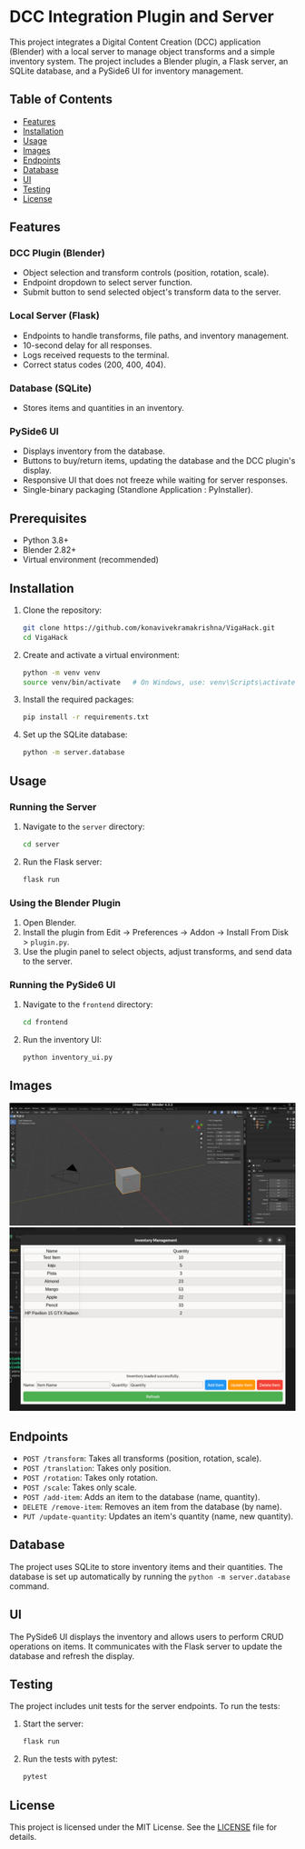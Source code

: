 # DCC Integration Plugin and Server

This project integrates a Digital Content Creation (DCC) application (Blender) with a local server to manage object transforms and a simple inventory system. The project includes a Blender plugin, a Flask server, an SQLite database, and a PySide6 UI for inventory management.

## Table of Contents

- [Features](#features)
- [Installation](#installation)
- [Usage](#usage)
- [Images](#images)
- [Endpoints](#endpoints)
- [Database](#database)
- [UI](#ui)
- [Testing](#testing)
- [License](#license)

## Features

### DCC Plugin (Blender)
- Object selection and transform controls (position, rotation, scale).
- Endpoint dropdown to select server function.
- Submit button to send selected object's transform data to the server.

### Local Server (Flask)
- Endpoints to handle transforms, file paths, and inventory management.
- 10-second delay for all responses.
- Logs received requests to the terminal.
- Correct status codes (200, 400, 404).

### Database (SQLite)
- Stores items and quantities in an inventory.

### PySide6 UI
- Displays inventory from the database.
- Buttons to buy/return items, updating the database and the DCC plugin's display.
- Responsive UI that does not freeze while waiting for server responses.
- Single-binary packaging (Standlone Application : PyInstaller).

## Prerequisites
- Python 3.8+
- Blender 2.82+
- Virtual environment (recommended)

## Installation

1. Clone the repository:
    ```sh
    git clone https://github.com/konavivekramakrishna/VigaHack.git
    cd VigaHack
    ```

2. Create and activate a virtual environment:
    ```sh
    python -m venv venv
    source venv/bin/activate   # On Windows, use: venv\Scripts\activate
    ```

3. Install the required packages:
    ```sh
    pip install -r requirements.txt
    ```

4. Set up the SQLite database:
    ```sh
    python -m server.database
    ```

## Usage

### Running the Server
1. Navigate to the `server` directory:
    ```sh
    cd server
    ```

2. Run the Flask server:
    ```sh
    flask run
    ```

### Using the Blender Plugin
1. Open Blender.
2. Install the plugin from Edit -> Preferences -> Addon -> Install From Disk > `plugin.py`.
3. Use the plugin panel to select objects, adjust transforms, and send data to the server.

### Running the PySide6 UI
1. Navigate to the `frontend` directory:
    ```sh
    cd frontend
    ```

2. Run the inventory UI:
    ```sh
    python inventory_ui.py
    ```

## Images
![DCC Plugin](./docs/images/image.png)
![Inventory Management System](./docs/images/1.png)

## Endpoints

- `POST /transform`: Takes all transforms (position, rotation, scale).
- `POST /translation`: Takes only position.
- `POST /rotation`: Takes only rotation.
- `POST /scale`: Takes only scale.
- `POST /add-item`: Adds an item to the database (name, quantity).
- `DELETE /remove-item`: Removes an item from the database (by name).
- `PUT /update-quantity`: Updates an item's quantity (name, new quantity).

## Database

The project uses SQLite to store inventory items and their quantities. The database is set up automatically by running the `python -m server.database` command.

## UI

The PySide6 UI displays the inventory and allows users to perform CRUD operations on items. It communicates with the Flask server to update the database and refresh the display.

## Testing

The project includes unit tests for the server endpoints. To run the tests:

1. Start the server:
    ```sh
    flask run
    ```

2. Run the tests with pytest:
    ```sh
    pytest
    ```

## License

This project is licensed under the MIT License. See the [LICENSE](./LICENSE) file for details.
